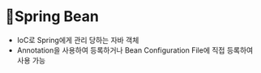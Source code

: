 # Spring Bean

* IoC로 Spring에게 관리 당하는 자바 객체
* Annotation을 사용하여 등록하거나 Bean Configuration File에 직접 등록하여 사용 가능
